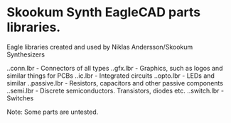# Skookum Synth EagleCAD parts libraries.

Eagle libraries created and used by Niklas Andersson/Skookum Synthesizers

..conn.lbr - Connectors of all types
..gfx.lbr - Graphics, such as logos and similar things for PCBs
..ic.lbr - Integrated circuits
..opto.lbr - LEDs and similar
..passive.lbr - Resistors, capacitors and other passive components
..semi.lbr - Discrete semiconductors. Transistors, diodes etc.
..switch.lbr - Switches

Note:
Some parts are untested.

